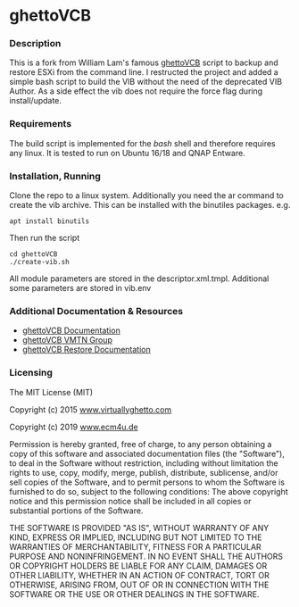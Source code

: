# ghettoVCB

### Description

This is a fork from William Lam's famous [ghettoVCB](https://github.com/lamw/ghettoVCB) script to backup and restore ESXi from the command line. I restructed the project and added a simple bash script to build the VIB without the need of the deprecated VIB Author. As a side effect the vib does not require the force flag during install/update.

### Requirements

The build script is implemented for the *bash* shell and therefore requires any linux. It is tested to run on Ubuntu 16/18 and QNAP Entware.

### Installation, Running

Clone the repo to a linux system.
Additionally you need the ar command to create the vib archive. This can be installed with the binutiles packages.
e.g.
```
apt install binutils
```

Then run the script 

```
cd ghettoVCB
./create-vib.sh
```

All module parameters are stored in the descriptor.xml.tmpl. Additional some parameters are stored in vib.env

### Additional Documentation & Resources

- [ghettoVCB Documentation](http://communities.vmware.com/docs/DOC-8760)
- [ghettoVCB VMTN Group](http://communities.vmware.com/groups/ghettovcb)
- [ghettoVCB Restore Documentation](http://communities.vmware.com/docs/DOC-10595)


### Licensing

The MIT License (MIT)

Copyright (c) 2015 www.virtuallyghetto.com

Copyright (c) 2019 www.ecm4u.de

Permission is hereby granted, free of charge, to any person obtaining a copy of this software and associated documentation files (the "Software"), to deal in the Software without restriction, including without limitation the rights to use, copy, modify, merge, publish, distribute, sublicense, and/or sell copies of the Software, and to permit persons to whom the Software is furnished to do so, subject to the following conditions: The above copyright notice and this permission notice shall be included in all copies or substantial portions of the Software.

THE SOFTWARE IS PROVIDED "AS IS", WITHOUT WARRANTY OF ANY KIND, EXPRESS OR IMPLIED, INCLUDING BUT NOT LIMITED TO THE WARRANTIES OF MERCHANTABILITY, FITNESS FOR A PARTICULAR PURPOSE AND NONINFRINGEMENT. IN NO EVENT SHALL THE AUTHORS OR COPYRIGHT HOLDERS BE LIABLE FOR ANY CLAIM, DAMAGES OR OTHER LIABILITY, WHETHER IN AN ACTION OF CONTRACT, TORT OR OTHERWISE, ARISING FROM, OUT OF OR IN CONNECTION WITH THE SOFTWARE OR THE USE OR OTHER DEALINGS IN THE SOFTWARE.
